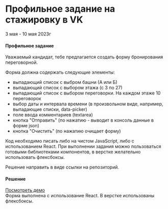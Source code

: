 # Профильное задание на стажировку в VK
3 мая - 10 мая 2023г
#### Профильное задание
Уважаемый кандидат, тебе предлагается создать форму бронирования переговорной.

Форма должна содержать следующие элементы:

* выпадающий список с выбром башни (А или Б)
* выпадающий список с выбором этажа (с 3 по 27)
* выпадающий список с выбором переговорки. На каждом этаже 10 переговорок
* выбор даты и интервала времени (в произвольном виде, например, выпадающие списки, data-picker)
* поле ввода комментариев (textarea)
* кнопка "Отправить" (по нажатию - выводит в консоль данные в форме json)
* кнопка "Очистить" (по нажатию очищает форму)

Код необходимо писать либо на чистом JavaScript, либо с использованием React.
При выполнении задания можно пользоваться готовыми библиотеками компонентов, в верстке желательно использовать флексбоксы.

Решение направить в виде ссылки на репозиторий.

#### Решение
[Посмотреть демо](https://kseniamandryka.github.io/VK-internship-task/)\
Форма выполнена с использование React. В верстке использованы флексбоксы.

